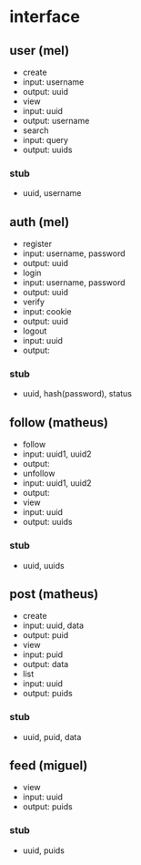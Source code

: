 # interface

## user (mel)
* create
* input: username
* output: uuid
* view
* input: uuid
* output: username
* search
* input: query
* output: uuids

### stub
* uuid, username

## auth (mel)
* register
* input: username, password
* output: uuid
* login
* input: username, password
* output: uuid
* verify
* input: cookie
* output: uuid
* logout
* input: uuid
* output:

### stub
* uuid, hash(password), status

## follow (matheus)
* follow
* input: uuid1, uuid2
* output:
* unfollow
* input: uuid1, uuid2
* output:
* view
* input: uuid
* output: uuids

### stub
* uuid, uuids

## post (matheus)
* create
* input: uuid, data
* output: puid
* view
* input: puid
* output: data
* list
* input: uuid
* output: puids

### stub
* uuid, puid, data

## feed (miguel)
* view
* input: uuid
* output: puids

### stub
* uuid, puids
